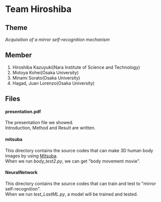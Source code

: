 # Team Hiroshiba

## Theme
*Acquisition of a mirror self-recognition mechanism*

## Member
1. Hiroshiba Kazuyuki(Nara Institute of Science and Technology)
2. Motoya Kohei(Osaka University)
3. Minami Sorato(Osaka University)
4. Hagad, Juan Lorenzo(Osaka University)

## Files
#### presentation.pdf

The presentation file we showed.  
Introduction, Method and Result are written.

#### mitsuba

This directory contains the source codes that can make 3D human body images by using [Mitsuba](http://www.mitsuba-renderer.org/).  
When we run *body_test2.py*, we can get "body movement movie".

#### NeuralNetwork

This directory contains the source codes that can train and test to "mirror self-recognition".  
When we run *test_LastML.py*, a model will be trained and tested.